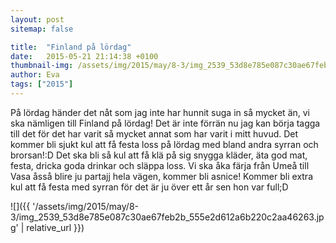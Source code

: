 ```yaml
---
layout: post
sitemap: false

title:  "Finland på lördag"
date:   2015-05-21 21:14:38 +0100
thumbnail-img: /assets/img/2015/may/8-3/img_2539_53d8e785e087c30ae67feb2b_555e2d612a6b220c2aa46263.jpg
author: Eva
tags: ["2015"]
---
```


På lördag händer det nåt som jag inte har hunnit suga in så mycket än, vi ska nämligen till Finland på lördag! Det är inte förrän nu jag kan börja tagga till det för det har varit så mycket annat som har varit i mitt huvud. Det kommer bli sjukt kul att få festa loss på lördag med bland andra syrran och brorsan!:D Det ska bli så kul att få klä på sig snygga kläder, äta god mat, festa, dricka goda drinkar och släppa loss. Vi ska åka färja från Umeå till Vasa åsså blire ju partajj hela vägen, kommer bli asnice! Kommer bli extra kul att få festa med syrran för det är ju över ett år sen hon var full;D

![]({{ '/assets/img/2015/may/8-3/img_2539_53d8e785e087c30ae67feb2b_555e2d612a6b220c2aa46263.jpg'  | relative_url }})

